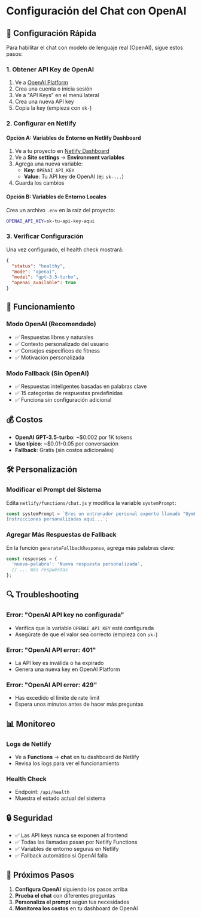 # Configuración del Chat con OpenAI

## 🚀 Configuración Rápida

Para habilitar el chat con modelo de lenguaje real (OpenAI), sigue estos pasos:

### 1. Obtener API Key de OpenAI

1. Ve a [OpenAI Platform](https://platform.openai.com/)
2. Crea una cuenta o inicia sesión
3. Ve a "API Keys" en el menú lateral
4. Crea una nueva API key
5. Copia la key (empieza con `sk-`)

### 2. Configurar en Netlify

#### Opción A: Variables de Entorno en Netlify Dashboard

1. Ve a tu proyecto en [Netlify Dashboard](https://app.netlify.com/)
2. Ve a **Site settings** → **Environment variables**
3. Agrega una nueva variable:
   - **Key**: `OPENAI_API_KEY`
   - **Value**: Tu API key de OpenAI (ej: `sk-...`)
4. Guarda los cambios

#### Opción B: Variables de Entorno Locales

Crea un archivo `.env` en la raíz del proyecto:

```bash
OPENAI_API_KEY=sk-tu-api-key-aqui
```

### 3. Verificar Configuración

Una vez configurado, el health check mostrará:

```json
{
  "status": "healthy",
  "mode": "openai",
  "model": "gpt-3.5-turbo",
  "openai_available": true
}
```

## 🔧 Funcionamiento

### Modo OpenAI (Recomendado)
- ✅ Respuestas libres y naturales
- ✅ Contexto personalizado del usuario
- ✅ Consejos específicos de fitness
- ✅ Motivación personalizada

### Modo Fallback (Sin OpenAI)
- ✅ Respuestas inteligentes basadas en palabras clave
- ✅ 15 categorías de respuestas predefinidas
- ✅ Funciona sin configuración adicional

## 💰 Costos

- **OpenAI GPT-3.5-turbo**: ~$0.002 por 1K tokens
- **Uso típico**: ~$0.01-0.05 por conversación
- **Fallback**: Gratis (sin costos adicionales)

## 🛠️ Personalización

### Modificar el Prompt del Sistema

Edita `netlify/functions/chat.js` y modifica la variable `systemPrompt`:

```javascript
const systemPrompt = `Eres un entrenador personal experto llamado "GymBro".
Instrucciones personalizadas aquí...`;
```

### Agregar Más Respuestas de Fallback

En la función `generateFallbackResponse`, agrega más palabras clave:

```javascript
const responses = {
  'nueva-palabra': 'Nueva respuesta personalizada',
  // ... más respuestas
};
```

## 🔍 Troubleshooting

### Error: "OpenAI API key no configurada"
- Verifica que la variable `OPENAI_API_KEY` esté configurada
- Asegúrate de que el valor sea correcto (empieza con `sk-`)

### Error: "OpenAI API error: 401"
- La API key es inválida o ha expirado
- Genera una nueva key en OpenAI Platform

### Error: "OpenAI API error: 429"
- Has excedido el límite de rate limit
- Espera unos minutos antes de hacer más preguntas

## 📊 Monitoreo

### Logs de Netlify
- Ve a **Functions** → **chat** en tu dashboard de Netlify
- Revisa los logs para ver el funcionamiento

### Health Check
- Endpoint: `/api/health`
- Muestra el estado actual del sistema

## 🔒 Seguridad

- ✅ Las API keys nunca se exponen al frontend
- ✅ Todas las llamadas pasan por Netlify Functions
- ✅ Variables de entorno seguras en Netlify
- ✅ Fallback automático si OpenAI falla

## 🚀 Próximos Pasos

1. **Configura OpenAI** siguiendo los pasos arriba
2. **Prueba el chat** con diferentes preguntas
3. **Personaliza el prompt** según tus necesidades
4. **Monitorea los costos** en tu dashboard de OpenAI 